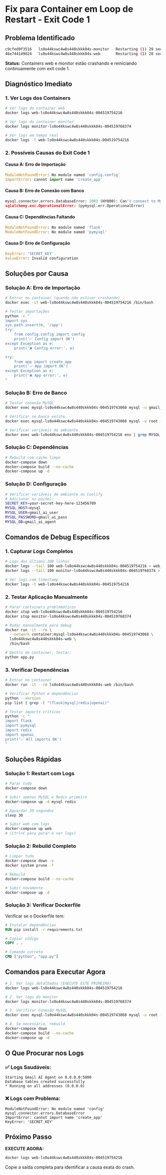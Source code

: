 # Fix para Container em Loop de Restart - Exit Code 1

## Problema Identificado

```bash
c9cfed9f3516   ls0o44kswc4w8s440skkk04s-monitor   Restarting (1) 29 seconds ago
46e744149824   ls0o44kswc4w8s440skkk04s-web       Restarting (1) 28 seconds ago
```

**Status:** Containers web e monitor estão crashando e reiniciando continuamente com exit code 1.

## Diagnóstico Imediato

### 1. Ver Logs dos Containers

```bash
# Ver logs do container web
docker logs web-ls0o44kswc4w8s440skkk04s-004519754216

# Ver logs do container monitor
docker logs monitor-ls0o44kswc4w8s440skkk04s-004519768374

# Ver logs em tempo real
docker logs -f web-ls0o44kswc4w8s440skkk04s-004519754216
```

### 2. Possíveis Causas do Exit Code 1

#### **Causa A: Erro de Importação**
```python
ModuleNotFoundError: No module named 'config.config'
ImportError: cannot import name 'create_app'
```

#### **Causa B: Erro de Conexão com Banco**
```python
mysql.connector.errors.DatabaseError: 2003 (HY000): Can't connect to MySQL server
sqlalchemy.exc.OperationalError: (pymysql.err.OperationalError)
```

#### **Causa C: Dependências Faltando**
```python
ModuleNotFoundError: No module named 'flask'
ModuleNotFoundError: No module named 'pymysql'
```

#### **Causa D: Erro de Configuração**
```python
KeyError: 'SECRET_KEY'
ValueError: Invalid configuration
```

## Soluções por Causa

### **Solução A: Erro de Importação**

```bash
# Entrar no container (quando não estiver crashando)
docker exec -it web-ls0o44kswc4w8s440skkk04s-004519754216 /bin/bash

# Testar importações
python -c "
import sys
sys.path.insert(0, '/app')
try:
    from config.config import config
    print('✅ Config import OK')
except Exception as e:
    print('❌ Config error:', e)

try:
    from app import create_app
    print('✅ App import OK')
except Exception as e:
    print('❌ App error:', e)
"
```

### **Solução B: Erro de Banco**

```bash
# Testar conexão MySQL
docker exec mysql-ls0o44kswc4w8s440skkk04s-004519743068 mysql -u gmail_ai_user -p -e "SELECT 1"

# Verificar se banco existe
docker exec mysql-ls0o44kswc4w8s440skkk04s-004519743068 mysql -u root -p -e "SHOW DATABASES"

# Verificar variáveis de ambiente
docker exec web-ls0o44kswc4w8s440skkk04s-004519754216 env | grep MYSQL
```

### **Solução C: Dependências**

```bash
# Rebuild com cache limpo
docker-compose down
docker-compose build --no-cache
docker-compose up -d
```

### **Solução D: Configuração**

```bash
# Verificar variáveis de ambiente no Coolify
# Adicionar no painel:
SECRET_KEY=your-secret-key-here-123456789
MYSQL_HOST=mysql
MYSQL_USER=gmail_ai_user
MYSQL_PASSWORD=gmail_ai_pass
MYSQL_DB=gmail_ai_agent
```

## Comandos de Debug Específicos

### **1. Capturar Logs Completos**

```bash
# Logs dos últimos 100 linhas
docker logs --tail 100 web-ls0o44kswc4w8s440skkk04s-004519754216 > web_logs.txt
docker logs --tail 100 monitor-ls0o44kswc4w8s440skkk04s-004519768374 > monitor_logs.txt

# Ver logs com timestamp
docker logs -t web-ls0o44kswc4w8s440skkk04s-004519754216
```

### **2. Testar Aplicação Manualmente**

```bash
# Parar containers problemáticos
docker stop web-ls0o44kswc4w8s440skkk04s-004519754216
docker stop monitor-ls0o44kswc4w8s440skkk04s-004519768374

# Rodar manualmente para debug
docker run -it --rm \
  --network container:mysql-ls0o44kswc4w8s440skkk04s-004519743068 \
  ls0o44kswc4w8s440skkk04s-web \
  /bin/bash

# Dentro do container, testar:
python app.py
```

### **3. Verificar Dependências**

```bash
# Entrar no container
docker run -it --rm ls0o44kswc4w8s440skkk04s-web /bin/bash

# Verificar Python e dependências
python --version
pip list | grep -E "(flask|mysql|redis|openai)"

# Testar imports críticos
python -c "
import flask
import pymysql
import redis
import openai
print('✅ All imports OK')
"
```

## Soluções Rápidas

### **Solução 1: Restart com Logs**

```bash
# Parar tudo
docker-compose down

# Subir apenas MySQL e Redis primeiro
docker-compose up -d mysql redis

# Aguardar 30 segundos
sleep 30

# Subir web com logs
docker-compose up web
# (Ctrl+C para parar e ver logs)
```

### **Solução 2: Rebuild Completo**

```bash
# Limpar tudo
docker-compose down -v
docker system prune -f

# Rebuild
docker-compose build --no-cache

# Subir novamente
docker-compose up -d
```

### **Solução 3: Verificar Dockerfile**

Verificar se o Dockerfile tem:
```dockerfile
# Instalar dependências
RUN pip install -r requirements.txt

# Copiar código
COPY . .

# Comando correto
CMD ["python", "app.py"]
```

## Comandos para Executar Agora

```bash
# 1. Ver logs detalhados (EXECUTE ESTE PRIMEIRO)
docker logs web-ls0o44kswc4w8s440skkk04s-004519754216

# 2. Ver logs do monitor
docker logs monitor-ls0o44kswc4w8s440skkk04s-004519768374

# 3. Verificar conexão MySQL
docker exec mysql-ls0o44kswc4w8s440skkk04s-004519743068 mysql -u root -p -e "SHOW DATABASES"

# 4. Se necessário, rebuild
docker-compose down
docker-compose build --no-cache
docker-compose up -d
```

## O Que Procurar nos Logs

### **✅ Logs Saudáveis:**
```
Starting Gmail AI Agent on 0.0.0.0:5000
Database tables created successfully
* Running on all addresses (0.0.0.0)
```

### **❌ Logs com Problema:**
```
ModuleNotFoundError: No module named 'config'
mysql.connector.errors.DatabaseError
ImportError: cannot import name 'create_app'
KeyError: 'SECRET_KEY'
```

## Próximo Passo

**EXECUTE AGORA:**
```bash
docker logs web-ls0o44kswc4w8s440skkk04s-004519754216
```

Copie a saída completa para identificar a causa exata do crash.
